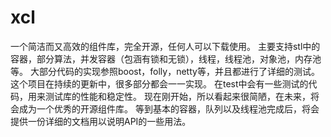 # xcl
一个简洁而又高效的组件库，完全开源，任何人可以下载使用。
主要支持stl中的容器，部分算法，并发容器（包涵有锁和无锁），线程，线程池，对象池，内存池等。
大部分代码的实现参照boost，folly，netty等，并且都进行了详细的测试。
这个项目在持续的更新中，很多部分都会一一实现。
在test中会有一些测试的代码，用来测试库的性能和稳定性。
现在刚开始，所以看起来很简陋，在未来，将会成为一个优秀的开源组件库。
等到基本的容器，队列以及线程池完成后，将会提供一份详细的文档用以说明API的一些用法。
